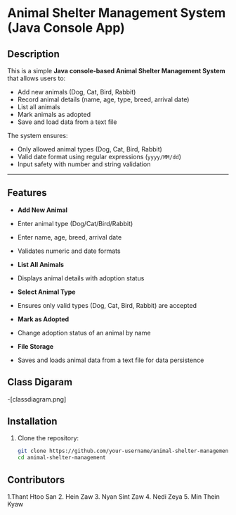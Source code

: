 #  Animal Shelter Management System (Java Console App)

## Description
This is a simple **Java console-based Animal Shelter Management System** that allows users to:
-  Add new animals (Dog, Cat, Bird, Rabbit)
-  Record animal details (name, age, type, breed, arrival date)
-  List all animals
-  Mark animals as adopted
-  Save and load data from a text file

The system ensures:
-  Only allowed animal types (Dog, Cat, Bird, Rabbit)
-  Valid date format using regular expressions (`yyyy/MM/dd`)
-  Input safety with number and string validation

---

##  Features
-  **Add New Animal**
  - Enter animal type (Dog/Cat/Bird/Rabbit)
  - Enter name, age, breed, arrival date
  - Validates numeric and date formats

-  **List All Animals**
  - Displays animal details with adoption status

-  **Select Animal Type**
  - Ensures only valid types (Dog, Cat, Bird, Rabbit) are accepted

-  **Mark as Adopted**
  - Change adoption status of an animal by name

-  **File Storage**
  - Saves and loads animal data from a text file for data persistence

## Class Digaram
  -[classdiagram.png]

## Installation
1. Clone the repository:
   ```bash
   git clone https://github.com/your-username/animal-shelter-management.git
   cd animal-shelter-management
## Contributors
1.Thant Htoo San
2. Hein Zaw
3. Nyan Sint Zaw
4. Nedi Zeya
5. Min Thein Kyaw
